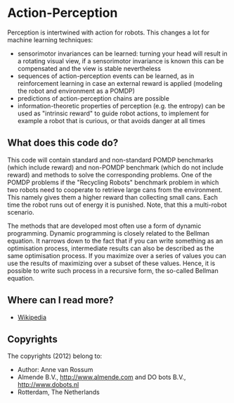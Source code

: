 <!-- Uses markdown syntax for neat display at github -->

# Action-Perception
Perception is intertwined with action for robots. This changes a lot for machine learning techniques:
* sensorimotor invariances can be learned: turning your head will result in a rotating visual view, if a sensorimotor invariance is known this can be compensated and the view is stable nevertheless
* sequences of action-perception events can be learned, as in reinforcement learning in case an external reward is applied (modeling the robot and environment as a POMDP)
* predictions of action-perception chains are possible
* information-theoretic properties of perception (e.g. the entropy) can be used as "intrinsic reward" to guide robot actions, to implement for example a robot that is curious, or that avoids danger at all times

## What does this code do?
This code will contain standard and non-standard POMDP benchmarks (which include reward) and non-POMDP benchmark (which do not include reward) and methods to solve the corresponding problems. One of the POMDP problems if the "Recycling Robots" benchmark problem in which two robots need to cooperate to retrieve large cans from the environment. This namely gives them a higher reward than collecting small cans. Each time the robot runs out of energy it is punished. Note, that this a multi-robot scenario. 

The methods that are developed most often use a form of dynamic programming. Dynamic programming is closely related to the Bellman equation. It narrows down to the fact that if you can write something as an optimisation process, intermediate results can also be described as the same optimisation process. If you maximize over a series of values you can use the results of maximizing over a subset of these values. Hence, it is possible to write such process in a recursive form, the so-called Bellman equation. 

## Where can I read more?
* [Wikipedia](http://en.wikipedia.org/wiki/Bellman_equation)

## Copyrights
The copyrights (2012) belong to:

- Author: Anne van Rossum
- Almende B.V., http://www.almende.com and DO bots B.V., http://www.dobots.nl
- Rotterdam, The Netherlands

